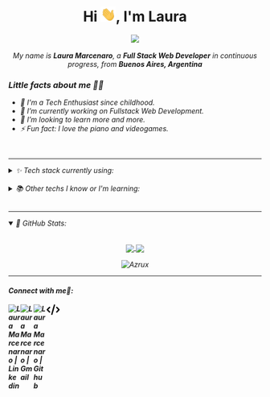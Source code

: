 <h1 align="center">Hi <img src="https://raw.githubusercontent.com/ABSphreak/ABSphreak/master/gifs/Hi.gif" width="30px">, I'm Laura</h1>
<p align="center">
  <a href="https://github.com/Azrux"><img src="https://readme-typing-svg.herokuapp.com?lines=Full+Stack+Web+Developer&center=true&width=500&height=50"></a>
</p>

<p align="center">
  <em>
    My name is <b>Laura Marcenaro</b>, a <b>Full Stack Web Developer</b> in continuous progress, from <b>Buenos Aires, Argentina</b>
  <br>
</p>

<h3>Little facts about me 👩‍🦱</h3>

- 🧞 I'm a Tech Enthusiast since childhood.
- 🔭 I’m currently working on Fullstack Web Development.
- 👯 I’m looking to learn more and more.
- ⚡ Fun fact: I love the piano and videogames.
<br>

---

<details>
<summary>
  ✨ Tech stack currently using:
</summary>
   <br>
<code><a href="https://www.w3schools.com/html/" target="_blank"><img height="30" src="https://www.vectorlogo.zone/logos/w3_html5/w3_html5-icon.svg"></a></code>
<code><a href="https://www.w3schools.com/css/" target="_blank"><img height="30" src="https://raw.githubusercontent.com/devicons/devicon/master/icons/css3/css3-original.svg"></a></code>
<code><a href="https://www.javascript.com/" target="_blank"><img height="30" src="https://raw.githubusercontent.com/devicons/devicon/master/icons/javascript/javascript-plain.svg"></a></code>
<code><a href="https://www.typescriptlang.org/" target="_blank"><img height="30" src="https://www.vectorlogo.zone/logos/typescriptlang/typescriptlang-icon.svg" alt="TypeScript"></a></code>
<code><a href="https://reactjs.org/" target="_blank"><img height="30" src="https://www.vectorlogo.zone/logos/reactjs/reactjs-icon.svg" alt="react"></a></code>
<code><a href="https://vitejs.dev/" target="_blank"><img height="30" src="https://camo.githubusercontent.com/61e102d7c605ff91efedb9d7e47c1c4a07cef59d3e1da202fd74f4772122ca4e/68747470733a2f2f766974656a732e6465762f6c6f676f2e737667" alt="Vite"></a></code>
<code><a href="https://nodejs.org/en/" target="_blank"><img height="30" src="https://www.vectorlogo.zone/logos/nodejs/nodejs-icon.svg" alt="nodejs"></a></code>
<code><a href="https://www.prisma.io/" target="_blank"><img height="30" src="https://seeklogo.com/images/P/prisma-logo-3805665B69-seeklogo.com.png" alt="prisma"></a></code>
<code><a href="https://www.mongodb.com/" target="_blank"><img src="https://www.vectorlogo.zone/logos/mongodb/mongodb-icon.svg" alt="mongoDB" height="30"></a></code>
<code><a href="https://nestjs.com/" target="_blank"><img height="30" src="https://camo.githubusercontent.com/5f54c0817521724a2deae8dedf0c280a589fd0aa9bffd7f19fa6254bb52e996a/68747470733a2f2f6e6573746a732e636f6d2f696d672f6c6f676f2d736d616c6c2e737667" alt="nestJS"></a></code>
<code><a href="https://graphql.org/" target="_blank"><img height="30" src="https://www.vectorlogo.zone/logos/graphql/graphql-icon.svg" alt="GraphQL"></a></code>
<code><a href="https://www.apollographql.com/" target="_blank"><img height="30" src="https://www.vectorlogo.zone/logos/apollographql/apollographql-icon.svg" alt="Apollo-GraphQL"></a></code>
<code><a href="https://tailwindcss.com/" target="_blank"><img height="30" src="https://www.vectorlogo.zone/logos/tailwindcss/tailwindcss-icon.svg" alt="tailwind"/></a></code>
<code><a href="https://daisyui.com/" target="_blank"><img src="https://raw.githubusercontent.com/saadeghi/daisyui/master/src/docs/static/images/daisyui-logo/favicon-192.png" alt="daisyui" height="30"></a></code>
<code><a href="https://git-scm.com/" target="_blank"><img height="30" src="https://www.vectorlogo.zone/logos/git-scm/git-scm-icon.svg" alt="git"></a></code>

</details>
<br>

<details>
<summary>
  📚 Other techs I know or I'm learning:
</summary>
   <br>
<code><a href="https://redux.js.org" target="_blank"><img src="https://raw.githubusercontent.com/devicons/devicon/master/icons/redux/redux-original.svg" alt="redux" height="30"></a></code>
<code><a href="https://getbootstrap.com/" target="_blank"><img height="30" src="https://upload.wikimedia.org/wikipedia/commons/thumb/b/b2/Bootstrap_logo.svg/512px-Bootstrap_logo.svg.png?20210507000024"></a></code>
<code><a href="https://nextui.org/" target="_blank"><img src="https://raw.githubusercontent.com/nextui-org/nextui/main/apps/docs/public/isotipo.png" alt="nextUI" height="30"></a></code>
<code><a href="https://www.postgresql.org/" target="_blank"><img src="https://www.vectorlogo.zone/logos/postgresql/postgresql-icon.svg" alt="postgresql" height="30"></a></code>
<code><a href="https://sequelize.org/" target="_blank"><img src="https://www.vectorlogo.zone/logos/sequelizejs/sequelizejs-icon.svg" alt="sequelize" height="30"></a></code>
<code><a href="https://auth0.com/" target="_blank"><img src="https://cdn4.iconfinder.com/data/icons/logos-brands-5/24/auth0-512.png" alt="auth0" height="30"></a></code>
</details>
<br>

---

<details open="">
<summary>
 📔 GitHub Stats:
</summary>
<br>
<p align="center">
  <a href="https://github.com/Azrux">
    <img align="center"  height="175px" src="https://github-readme-stats.vercel.app/api?username=Azrux&show_icons=true&hide_border=true&title_color=94b4a4&amp&icon_color=FFFFFF&amp&text_color=FFFFFF&amp&bg_color=000000&count_private=true&include_all_commits=true"/>
  </a>
  <a href="https://github.com/Azrux">
    <img align="center" height="175px"  src="https://github-readme-stats.vercel.app/api/top-langs/?username=Azrux&text_color=FFFFFF&bg_color=000000&title_color=94b4a4&langs_count=15&layout=compact&hide_border=true" />
  </a>
</p>
  <p align="center"><img align="center" src="https://github-readme-streak-stats.herokuapp.com/?user=Azrux&text_color=FFFFFF&bg_color=000000&title_color=94b4a4&langs_count=15&layout=compact&hide_border=true" alt="Azrux" /></p>
</details>

---

<h4> Connect with me🤝: <h4>
  </hr>
  <a href="https://www.linkedin.com/in/laura-marcenaro/">
   <img align="left" alt="Laura Marcenaro | Linkedin" width="24px" src="https://www.vectorlogo.zone/logos/linkedin/linkedin-icon.svg" />
  </a>
  <a href="mailto:lausofimarce@gmail.com">
    <img align="left" alt="Laura Marcenaro | Gmail" width="26px" src="https://www.vectorlogo.zone/logos/gmail/gmail-icon.svg" />
  </a>
   <a href="https://github.com/Azrux">
    <img align="left" alt="Laura Marcenaro | Github" width="26px" src="https://www.vectorlogo.zone/logos/github/github-tile.svg" />
  </a>
  <a href="https://portfolio-kype.onrender.com">
    <img align="left" alt="Om Patel | Portfolio" width="26px" src="https://raw.githubusercontent.com/Azrux/portfolio/25d7a88902095c7a9a1323bec7410c121774d63d/img/code-solid.svg" />
  </a>
  <br>
